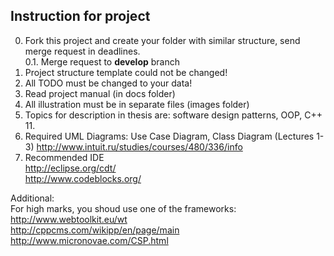 ﻿Instruction for project
--

0. Fork this project and create your folder with similar structure, send merge request in deadlines.  
0.1. Merge request to __develop__ branch
1. Project structure template could not be changed! 
2. All TODO must be changed to your data!
3. Read project manual (in docs folder)
4. All illustration must be in separate files (images folder)
5. Topics for description in thesis are: software design patterns, OOP, C++ 11.
6. Required UML Diagrams: Use Case Diagram, Class Diagram (Lectures 1-3)
http://www.intuit.ru/studies/courses/480/336/info  
7. Recommended IDE  
http://eclipse.org/cdt/  
http://www.codeblocks.org/  

Additional:  
For high marks, you shoud use one of the frameworks:
http://www.webtoolkit.eu/wt  
http://cppcms.com/wikipp/en/page/main  
http://www.micronovae.com/CSP.html